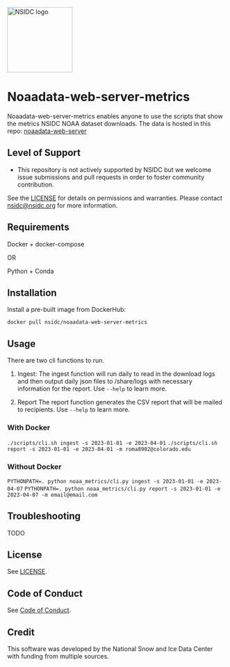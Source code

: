 <img alt="NSIDC logo" src="https://nsidc.org/themes/custom/nsidc/logo.svg" width="150" />


# Noaadata-web-server-metrics

Noaadata-web-server-metrics enables anyone to use the scripts that show the 
metrics NSIDC NOAA dataset downloads. The data is hosted in this repo: [noaadata-web-server](https://github.com/nsidc/noaadata-web-server)

## Level of Support

* This repository is not actively supported by NSIDC but we welcome issue 
  submissions and pull requests in order to foster community contribution.

See the [LICENSE](LICENSE) for details on permissions and warranties. Please 
contact nsidc@nsidc.org for more information.

## Requirements

Docker + docker-compose

OR

Python + Conda

## Installation

Install a pre-built image from DockerHub:

`docker pull nsidc/noaadata-web-server-metrics`

## Usage

There are two cli functions to run.
1. Ingest:
  The ingest function will run daily to read in the download logs and then output daily json files to /share/logs with necessary information for the report. Use `--help` to learn more.

2. Report
  The report function generates the CSV report that will be mailed to recipients. Use `--help` to learn more.

### With Docker
`./scripts/cli.sh ingest -s 2023-01-01 -e 2023-04-01`
`./scripts/cli.sh report -s 2023-01-01 -e 2023-04-01 -m roma8902@colorado.edu`

###  Without Docker
`PYTHONPATH=. python noaa_metrics/cli.py ingest -s 2023-01-01 -e 2023-04-07`
`PYTHONPATH=. python noaa_metrics/cli.py report -s 2023-01-01 -e 2023-04-07 -m email@email.com`

## Troubleshooting

TODO

## License

See [LICENSE](LICENSE).

## Code of Conduct

See [Code of Conduct](CODE_OF_CONDUCT.md).

## Credit

This software was developed by the National Snow and Ice Data Center with 
funding from multiple sources.
